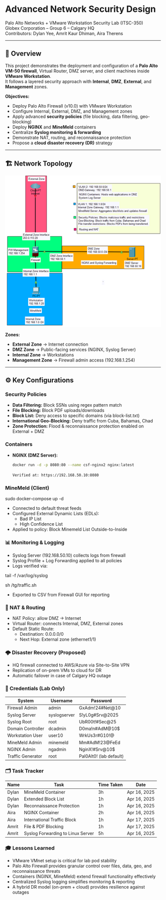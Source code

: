 # Advanced Network Security Design

Palo Alto Networks + VMware Workstation Security Lab (ITSC-350)  
Globex Corporation – Group 6 – Calgary HQ  
Contributors: Dylan Yee, Amrit Kaur Dhiman, Aira Therens  

---

## 📖 Overview

This project demonstrates the deployment and configuration of a **Palo Alto VM-50 firewall**, Virtual Router, DMZ server, and client machines inside **VMware Workstation**.  
It follows a layered security approach with **Internal**, **DMZ**, **External**, and **Management** zones.  

**Objectives:**
- Deploy Palo Alto Firewall (v10.0) with VMware Workstation
- Configure Internal, External, DMZ, and Management zones
- Apply advanced **security policies** (file blocking, data filtering, geo-blocking)
- Deploy **NGINX** and **MineMeld** containers
- Centralize **Syslog monitoring & forwarding**
- Demonstrate NAT, routing, and reconnaissance protection
- Propose a **cloud disaster recovery (DR)** strategy

---

## 🏗️ Network Topology

![Topology Diagram](assets/topology-diagram.png)

**Zones:**
- **External Zone** → Internet connection  
- **DMZ Zone** → Public-facing services (NGINX, Syslog Server)  
- **Internal Zone** → Workstations  
- **Management Zone** → Firewall admin access (192.168.1.254)  

---

## ⚙️ Key Configurations

### Security Policies
- **Data Filtering:** Block SSNs using regex pattern match  
- **File Blocking:** Block PDF uploads/downloads  
- **Block List:** Deny access to specific domains (via block-list.txt)  
- **International Geo-Blocking:** Deny traffic from Cuba, Bahamas, Chad  
- **Zone Protection:** Flood & reconnaissance protection enabled on External + DMZ  

### Containers
- **NGINX (DMZ Server):**
  ```bash
  docker run -d -p 8080:80 --name csf-nginx2 nginx:latest

  Verified at: https://192.168.50.10:8080

### MineMeld (Client)

sudo docker-compose up -d

- Connected to default threat feeds
- Configured External Dynamic Lists (EDLs):
    - Bad IP List
    - High Confidence List
- Applied to policy: Block Minemeld List Outside-to-Inside


### 📊 Monitoring & Logging
- Syslog Server (192.168.50.10) collects logs from firewall
- Syslog Profile + Log Forwarding applied to all policies
- Logs verified via:

tail -f /var/log/syslog

sh /tg/traffic.sh
- Exported to CSV from Firewall GUI for reporting

### 🔄 NAT & Routing

- NAT Policy: allow DMZ → Internet
- Virtual Router: connects Internal, DMZ, External zones
- Default Static Route:
    - Destination: 0.0.0.0/0
    - Next Hop: External zone (ethernet1/1)

### 🌩️ Disaster Recovery (Proposed)
- HQ firewall connected to AWS/Azure via Site-to-Site VPN
- Replication of on-prem VMs to cloud for DR
- Automatic failover in case of Calgary HQ outage

### 🔑 Credentials (Lab Only)
| System            | Username     | Password                |
| ----------------- | ------------ | ----------------------- |
| Firewall Admin    | admin        | GxAdm!24#Net\@10        |
| Syslog Server     | syslogserver | S!yL0g#Srv\@2025        |
| Syslog Root       | root         | UbR00t!#Sec\@25         |
| Domain Controller | dcadmin      | D0ma!n#AdM\@10\$        |
| Workstation User  | user10       | WrkUs3r#G10!@           |
| MineMeld Admin    | minemeld     | Mm#AdM!23\@FeEd         |
| NGINX Admin       | ngadmin      | NginX!#Srv\@10\$        |
| Traffic Generator | root         | Pal0Alt0! (lab default) |

### 🗂️ Task Tracker
| Name  | Task                              | Time Taken | Date         |
| ----- | --------------------------------- | ---------- | ------------ |
| Dylan | MineMeld Container                | 3h         | Apr 16, 2025 |
| Dylan | Extended Block List               | 1h         | Apr 16, 2025 |
| Dylan | Reconnaissance Protection         | 1h         | Apr 16, 2025 |
| Aira  | NGINX Container                   | 2h         | Apr 16, 2025 |
| Aira  | International Traffic Block       | 1h         | Apr 17, 2025 |
| Amrit | File & PDF Blocking               | 1h         | Apr 17, 2025 |
| Amrit | Syslog Forwarding to Linux Server | 5h         | Apr 16, 2025 |

### 🎓 Lessons Learned
- VMware VMnet setup is critical for lab pod stability
- Palo Alto Firewall provides granular control over files, data, geo, and reconnaissance threats
- Containers (NGINX, MineMeld) extend firewall functionality effectively
- Centralized Syslog logging simplifies monitoring & reporting
- A hybrid DR model (on-prem + cloud) provides resilience against outages
